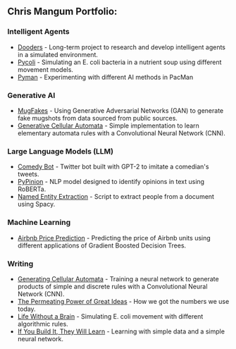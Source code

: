 ## Chris Mangum Portfolio: 


### Intelligent Agents
- [Dooders](https://github.com/csmangum/Dooders) - Long-term project to research and develop intelligent agents in a simulated environment.
- [Pycoli](https://github.com/csmangum/PyColi) - Simulating an E. coli bacteria in a nutrient soup using different movement models.
- [Pyman](https://github.com/csmangum/Py-Man) - Experimenting with different AI methods in PacMan



### Generative AI
- [MugFakes](https://github.com/csmangum/mugfakes) - Using Generative Adversarial Networks (GAN) to generate fake mugshots from data sourced from public sources.
- [Generative Cellular Automata](https://github.com/csmangum/GCA) - Simple implementation to learn elementary automata rules with a Convolutional Neural Network (CNN).



### Large Language Models (LLM)

- [Comedy Bot](https://github.com/csmangum/comedy_bot) - Twitter bot built with GPT-2 to imitate a comedian's tweets.
- [PyPinion](https://github.com/csmangum/pypinion) - NLP model designed to identify opinions in text using RoBERTa.
- [Named Entity Extraction](https://github.com/csmangum/portfolio/blob/master/tools/named_entity/named_entity.py) - Script to extract people from a document using Spacy.



### Machine Learning
- [Airbnb Price Prediction](https://github.com/csmangum/portfolio/tree/master/Airbnb%20Price%20Prediction) - Predicting the price of Airbnb units using different applications of Gradient Boosted Decision Trees.



### Writing

- [Generating Cellular Automata](https://rememberization.substack.com/p/generating-cellular-automata) - Training a neural network to generate products of simple and discrete rules with a Convolutional Neural Network (CNN).
- [The Permeating Power of Great Ideas](https://rememberization.substack.com/p/the-permeating-power-of-great-ideas) - How we got the numbers we use today.
- [Life Without a Brain](https://rememberization.substack.com/p/life-without-a-brain) - Simulating E. coli movement with different algorithmic rules.
- [If You Build It, They Will Learn](https://rememberization.substack.com/p/if-you-build-it-they-will-learn) - Learning with simple data and a simple neural network.

 
